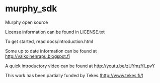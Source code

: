 murphy_sdk
==========

Murphy open source

License information can be found in LICENSE.txt

To get started, read docs/introduction.html

Some up to date information can be found at http://valkoinenrapu.blogspot.fi

A quick introductory video can be found at http://youtu.be/zUYmzYI_pvY

This work has been partially funded by Tekes (http://www.tekes.fi/)
